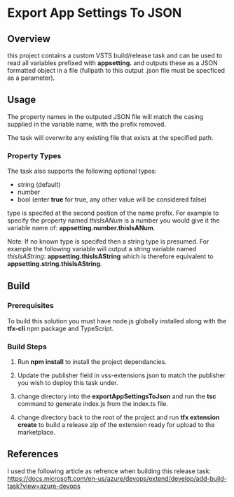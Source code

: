 # Export App Settings To JSON

## Overview

this project contains a custom VSTS build/release task and can be used to read all variables prefixed with **appsetting.** and outputs these as a JSON formatted object in a file (fullpath to this output .json file must be specficed as a parameter).

## Usage

The property names in the outputed JSON file will match the casing supplied in the variable name, with the prefix removed.

The task will overwrite any existing file that exists at the specified path.

### Property Types

The task also supports the following optional types:

* string (default)
* number
* bool (enter **true** for true, any other value will be considered false)

type is specifed at the second postion of the name prefix. For example to specify the property named *thisIsANum* is a number you would give it the variable name of:
**appsetting.number.thisIsANum**.

Note: If no known type is specifed then a string type is presumed. For example the following variable will output a string variable named *thisIsAString*: **appsetting.thisIsAString** which is therefore equivalent to **appsetting.string.thisIsAString**.

## Build

### Prerequisites

 To build this solution you must have node.js globally installed along with the **tfx-cli** npm package and TypeScript.

### Build Steps

 1. Run **npm install** to install the project dependancies.

 2. Update the publisher field in vss-extensions.json to match the publisher you wish to deploy this task under.

 3. change directory into the **exportAppSettingsToJson** and run the **tsc** command to generate index.js from the index.ts file.

 4. change directory back to the root of the project and run **tfx extension create** to build a release zip of the extension ready for upload to the marketplace.

## References

I used the following article as refrence when building this release task:
<https://docs.microsoft.com/en-us/azure/devops/extend/develop/add-build-task?view=azure-devops>
